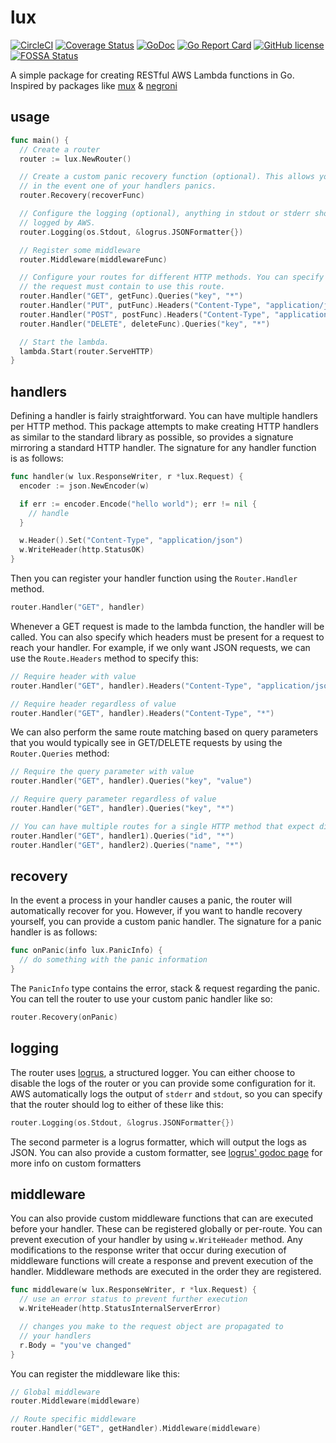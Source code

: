 # lux

[![CircleCI](https://circleci.com/gh/davidsbond/lux/tree/develop.svg?style=shield)](https://circleci.com/gh/davidsbond/lux)
[![Coverage Status](https://coveralls.io/repos/github/davidsbond/lux/badge.svg?branch=develop)](https://coveralls.io/github/davidsbond/lux?branch=develop)
[![GoDoc](https://godoc.org/github.com/davidsbond/lux?status.svg)](http://godoc.org/github.com/davidsbond/lux)
[![Go Report Card](https://goreportcard.com/badge/github.com/davidsbond/lux)](https://goreportcard.com/report/github.com/davidsbond/lux)
[![GitHub license](https://img.shields.io/badge/license-MIT-blue.svg)](https://raw.githubusercontent.com/davidsbond/lux/release/LICENSE)
[![FOSSA Status](https://app.fossa.io/api/projects/git%2Bgithub.com%2Fdavidsbond%2Flux.svg?type=shield)](https://app.fossa.io/projects/git%2Bgithub.com%2Fdavidsbond%2Flux?ref=badge_shield)

A simple package for creating RESTful AWS Lambda functions in Go. Inspired by packages like [mux](https://github.com/gorilla/mux) & [negroni](https://github.com/urfave/negroni)

## usage

```go
func main() {
  // Create a router
  router := lux.NewRouter()

  // Create a custom panic recovery function (optional). This allows you to do things
  // in the event one of your handlers panics.
  router.Recovery(recoverFunc)

  // Configure the logging (optional), anything in stdout or stderr should be
  // logged by AWS.
  router.Logging(os.Stdout, &logrus.JSONFormatter{})

  // Register some middleware
  router.Middleware(middlewareFunc)

  // Configure your routes for different HTTP methods. You can specify headers/params that
  // the request must contain to use this route.
  router.Handler("GET", getFunc).Queries("key", "*")
  router.Handler("PUT", putFunc).Headers("Content-Type", "application/json")
  router.Handler("POST", postFunc).Headers("Content-Type", "application/json")
  router.Handler("DELETE", deleteFunc).Queries("key", "*")

  // Start the lambda.
  lambda.Start(router.ServeHTTP)
}
```

## handlers

Defining a handler is fairly straightforward. You can have multiple handlers per HTTP method. This package attempts to make creating HTTP handlers as similar to the standard library as possible, so provides a signature mirroring a standard HTTP handler. The signature for any handler function is as follows:

```go
func handler(w lux.ResponseWriter, r *lux.Request) {
  encoder := json.NewEncoder(w)

  if err := encoder.Encode("hello world"); err != nil {
    // handle
  }

  w.Header().Set("Content-Type", "application/json")
  w.WriteHeader(http.StatusOK)
}
```

Then you can register your handler function using the `Router.Handler` method.

```go
router.Handler("GET", handler)
```

Whenever a GET request is made to the lambda function, the handler will be called. You can also specify which headers must be present for a request to reach your handler. For example, if we only want JSON requests, we can use the `Route.Headers` method to specify this:

```go
// Require header with value
router.Handler("GET", handler).Headers("Content-Type", "application/json")

// Require header regardless of value
router.Handler("GET", handler).Headers("Content-Type", "*")
```

We can also perform the same route matching based on query parameters that you would typically see in GET/DELETE requests by using the `Router.Queries` method:

```go
// Require the query parameter with value
router.Handler("GET", handler).Queries("key", "value")

// Require query parameter regardless of value
router.Handler("GET", handler).Queries("key", "*")

// You can have multiple routes for a single HTTP method that expect different query parameters
router.Handler("GET", handler1).Queries("id", "*")
router.Handler("GET", handler2).Queries("name", "*")
```

## recovery

In the event a process in your handler causes a panic, the router will automatically recover for you. However, if you want to handle recovery yourself, you can provide a custom panic handler. The signature for a panic handler is as follows:

```go
func onPanic(info lux.PanicInfo) {
  // do something with the panic information
}
```

The `PanicInfo` type contains the error, stack & request regarding the panic. You can tell the router to use your custom panic handler like so:

```go
router.Recovery(onPanic)
```

## logging

The router uses [logrus](https://github.com/sirupsen/logrus), a structured logger. You can either choose to disable the logs of the router or you can provide some configuration for it. AWS automatically logs the output of `stderr` and `stdout`, so you can specify that the router should log to either of these like this:

```go
router.Logging(os.Stdout, &logrus.JSONFormatter{})
```

The second parmeter is a logrus formatter, which will output the logs as JSON. You can also provide a custom formatter, see [logrus' godoc page](https://godoc.org/github.com/sirupsen/logrus#Formatter) for more info on custom formatters

## middleware

You can also provide custom middleware functions that can are executed before your handler. These can be registered globally or per-route. You can prevent execution of your handler by using `w.WriteHeader` method. Any modifications to the response writer that occur during execution of middleware functions will create a response and prevent execution of the handler. Middleware methods are executed in the order they are registered.

```go
func middleware(w lux.ResponseWriter, r *lux.Request) {
  // use an error status to prevent further execution
  w.WriteHeader(http.StatusInternalServerError)

  // changes you make to the request object are propagated to
  // your handlers
  r.Body = "you've changed"
}
```

You can register the middleware like this:

```go
// Global middleware
router.Middleware(middleware)

// Route specific middleware
router.Handler("GET", getHandler).Middleware(middleware)
```
